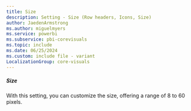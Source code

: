 ```yaml
---
title: Size
description: Setting - Size (Row headers, Icons, Size)
author: JaedenArmstrong
ms.author: miguelmyers
ms.service: powerbi
ms.subservice: pbi-corevisuals
ms.topic: include
ms.date: 06/25/2024
ms.custom: include file - variant
LocalizationGroup: core-visuals
---
```

##### Size

With this setting, you can customize the size, offering a range of 8 to 60 pixels.
